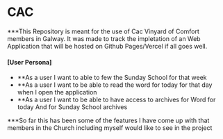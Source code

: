 # CAC

***This Repository is meant for the use of Cac Vinyard of Comfort members in
Galway. It was made to track the impletation of an Web Application that will be
hosted on Github Pages/Vercel if all goes well.

#### [User Persona]

-   **As a user I want to able to few the Sunday School for that week
-   **As a user I want to be able to read the word for today for that day when
I open the application
-   **As a user I want to be able to have access to archives for Word for today
And for Sunday School archives

***So far this has been some of the features I have come up with that members in
the Church including myself would like to see in the project 
